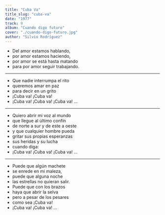 ```yaml
---
title: "Cuba Va"
title_slug: "cuba-va"
date: "1977"
track: 9
album: "Cuando digo futuro"
cover: "./cuando-digo-futuro.jpg"
author: "Silvio Rodríguez"
---
```


- Del amor estamos hablando,
- por amor estamos haciendo,
- por amor se está hasta matando
- para por amor seguir trabajando.

---

- Que nadie interrumpa el rito
- queremos amar en paz
- para decir en un grito
- ¡Cuba va! ¡Cuba va!
- ¡Cuba va! ¡Cuba va! ¡Cuba va! ...

---

- Quiero abrir mi voz al mundo
- que llegue al último confín
- de norte a sur y de este a oeste
- y que cualquier hombre pueda
- gritar sus propias esperanzas
- sus heridas y su lucha
- cuando diga:
- ¡Cuba va! ¡Cuba va! ¡Cuba va! ...

---

- Puede que algún machete
- se enrede en mi maleza,
- puede que alguna noche
- las estrellas no quieran salir.
- Puede que con los brazos
- haya que abrir la selva
- pero a pesar de los pesares
- como sea ¡Cuba va!
- ¡Cuba va! ¡Cuba va! ...
